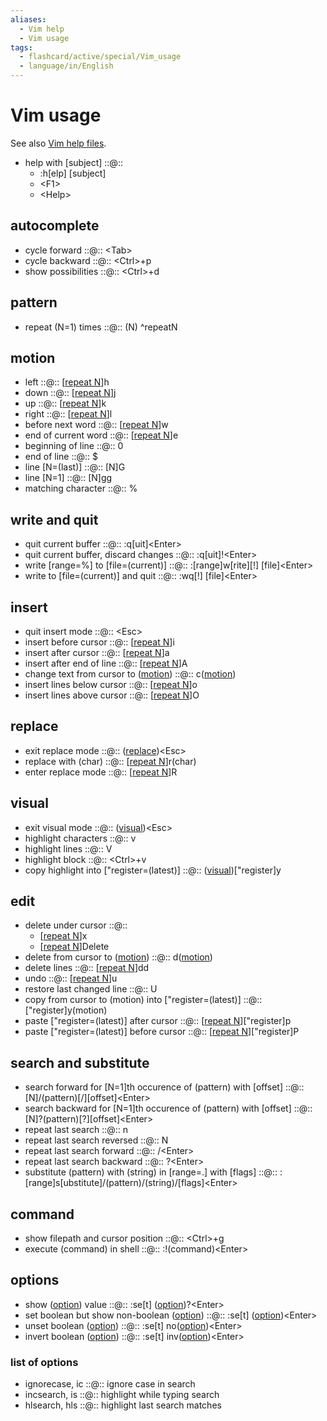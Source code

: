 ```yaml
---
aliases:
  - Vim help
  - Vim usage
tags:
  - flashcard/active/special/Vim_usage
  - language/in/English
---
```


# Vim usage

See also [Vim help files](https://vimhelp.org/).

- help with \[subject\] ::@:: <ul><li>:h[elp] [subject]</li><li>&lt;F1&gt;</li><li>&lt;Help&gt;</li></ul> <!--SR:!2026-01-04,738,313!2028-09-10,1601,353-->

## autocomplete

- cycle forward ::@:: \<Tab\> <!--SR:!2026-06-18,886,348!2025-12-30,788,328-->
- cycle backward ::@:: \<Ctrl\>+p <!--SR:!2026-01-16,805,328!2026-11-07,912,288-->
- show possibilities ::@:: \<Ctrl\>+d <!--SR:!2025-06-22,426,193!2025-01-30,134,228-->

## pattern

- repeat (N=1) times ::@:: (N) <a id="^repeatN"></a>^repeatN <!--SR:!2029-06-04,1739,333!2029-06-18,1841,368-->

## motion

- left ::@:: \[[repeat N](#^repeatN)\]h <!--SR:!2029-07-28,1874,368!2025-04-06,588,308-->
- down ::@:: \[[repeat N](#^repeatN)\]j <!--SR:!2028-11-22,1658,353!2025-12-17,775,328-->
- up ::@:: \[[repeat N](#^repeatN)\]k <!--SR:!2028-01-23,1226,290!2028-05-19,1350,307-->
- right ::@:: \[[repeat N](#^repeatN)\]l <!--SR:!2027-07-12,1243,348!2026-08-08,904,328-->
- before next word ::@:: \[[repeat N](#^repeatN)\]w <!--SR:!2025-02-08,290,253!2027-04-26,1016,288-->
- end of current word ::@:: \[[repeat N](#^repeatN)\]e <!--SR:!2025-10-12,508,313!2028-09-16,1605,353-->
- beginning of line ::@:: 0 <!--SR:!2028-05-15,1501,350!2028-09-11,1601,353-->
- end of line ::@:: $ <!--SR:!2028-05-19,1509,353!2028-09-06,1598,353-->
- line \[N=(last)\] ::@:: \[N\]G <!--SR:!2028-12-01,1555,310!2026-04-17,810,313-->
- line \[N=1\] ::@:: \[N\]gg <!--SR:!2027-02-14,1061,333!2025-10-01,504,313-->
- matching character ::@:: % <!--SR:!2028-07-13,1358,293!2025-06-07,631,313-->

## write and quit

- quit current buffer ::@:: :q\[uit\]\<Enter\> <!--SR:!2026-12-19,1018,333!2025-07-20,625,313-->
- quit current buffer, discard changes ::@:: :q\[uit\]!\<Enter\> <!--SR:!2028-03-29,1469,353!2025-09-14,709,313-->
- write \[range=%\] to \[file=(current)\] ::@:: :\[range\]w\[rite\]\[!\] \[file\]\<Enter\> <!--SR:!2028-07-26,1327,293!2029-05-13,1812,368-->
- write to \[file=(current)\] and quit ::@:: :wq[!] \[file\]\<Enter\> <!--SR:!2027-03-14,1081,333!2028-03-09,1367,348-->

## insert

- quit insert mode ::@:: \<Esc\> <!--SR:!2028-08-28,1591,353!2028-05-13,1504,353-->
- insert before cursor ::@:: \[[repeat N](#^repeatN)\]i <!--SR:!2025-10-10,727,313!2026-08-22,914,328-->
- insert after cursor ::@:: \[[repeat N](#^repeatN)\]a <!--SR:!2026-12-19,1073,333!2026-01-03,792,328-->
- insert after end of line ::@:: \[[repeat N](#^repeatN)\]A <!--SR:!2025-10-05,640,273!2027-06-24,1158,333-->
- change text from cursor to ([motion](#motion)) ::@:: c([motion](#motion)) <!--SR:!2025-07-20,680,313!2025-07-01,648,313-->
- insert lines below cursor ::@:: \[[repeat N](#^repeatN)\]o <!--SR:!2026-05-03,766,273!2027-08-23,1220,313-->
- insert lines above cursor ::@:: \[[repeat N](#^repeatN)\]O <!--SR:!2025-10-09,727,313!2025-08-22,692,313-->

## replace

- exit replace mode ::@:: ([replace](#replace))\<Esc\> <!--SR:!2028-04-02,1472,353!2029-10-09,1932,368-->
- replace with (char) ::@:: \[[repeat N](#^repeatN)\]r(char) <!--SR:!2027-11-02,1241,293!2026-05-03,822,313-->
- enter replace mode ::@:: \[[repeat N](#^repeatN)\]R <!--SR:!2025-08-26,696,313!2025-12-16,741,313-->

## visual

- exit visual mode ::@:: ([visual](#visual))\<Esc\> <!--SR:!2028-02-04,1339,348!2029-08-21,1893,368-->
- highlight characters ::@:: v <!--SR:!2026-07-03,967,348!2026-01-12,801,328-->
- highlight lines ::@:: V <!--SR:!2027-05-17,1126,293!2025-10-01,654,288-->
- highlight block ::@:: \<Ctrl\>+v <!--SR:!2025-06-19,343,253!2027-12-19,1304,348-->
- copy highlight into \["register=(latest)\] ::@:: ([visual](#visual))\["register\]y <!--SR:!2028-02-01,1235,293!2027-07-07,1059,288-->

## edit

- delete under cursor ::@:: <ul><li>\[[repeat N](#^repeatN)\]x</li><li>\[[repeat N](#^repeatN)\]Delete</li></ul> <!--SR:!2029-05-14,1812,367!2025-11-13,762,328-->
- delete from cursor to ([motion](#motion)) ::@:: d([motion](#motion)) <!--SR:!2027-08-21,1197,330!2027-08-28,1204,333-->
- delete lines ::@:: \[[repeat N](#^repeatN)\]dd <!--SR:!2028-09-23,1610,353!2026-01-07,796,328-->
- undo ::@:: \[[repeat N](#^repeatN)\]u <!--SR:!2028-12-13,1627,333!2025-10-18,512,313-->
- restore last changed line ::@:: U <!--SR:!2026-05-07,825,313!2026-02-28,848,328-->
- copy from cursor to (motion) into \["register=(latest)\] ::@:: \["register\]y(motion) <!--SR:!2026-06-07,783,273!2026-08-30,921,328-->
- paste \["register=(latest)\] after cursor ::@:: \[[repeat N](#^repeatN)\]\["register\]p <!--SR:!2025-12-24,782,327!2029-05-25,1822,368-->
- paste \["register=(latest)\] before cursor ::@:: \[[repeat N](#^repeatN)\]\["register\]P <!--SR:!2026-12-25,1077,333!2025-12-19,777,327-->

## search and substitute

- search forward for \[N=1\]th occurence of (pattern) with \[offset\] ::@:: \[N\]/(pattern)\[/\]\[offset\]\<Enter\> <!--SR:!2025-06-24,647,313!2026-04-26,761,273-->
- search backward for \[N=1\]th occurence of (pattern) with \[offset\] ::@:: \[N\]?(pattern)\[?\]\[offset\]\<Enter\> <!--SR:!2027-05-03,1066,270!2025-12-25,783,328-->
- repeat last search ::@:: n <!--SR:!2027-02-27,1125,333!2025-11-18,767,328-->
- repeat last search reversed ::@:: N <!--SR:!2025-06-01,631,313!2027-07-07,1088,288-->
- repeat last search forward ::@:: /\<Enter\> <!--SR:!2027-06-26,1080,293!2027-09-29,1159,293-->
- repeat last search backward ::@:: ?\<Enter\> <!--SR:!2029-10-17,1826,313!2025-09-11,602,268-->
- substitute (pattern) with (string) in \[range=.\] with \[flags\] ::@:: :\[range\]s\[ubstitute\]/(pattern)/(string)/\[flags\]\<Enter\> <!--SR:!2025-04-21,556,273!2026-12-23,1021,333-->

## command

- show filepath and cursor position ::@:: \<Ctrl\>+g <!--SR:!2026-01-01,680,288!2025-02-17,160,148-->
- execute (command) in shell ::@:: :!(command)\<Enter\> <!--SR:!2025-02-05,460,273!2026-01-09,741,313-->

## options

- show ([option](#list%20of%20options)) value ::@:: :se\[t\] ([option](#list%20of%20options))?\<Enter\> <!--SR:!2027-07-23,1071,293!2026-08-15,908,327-->
- set boolean but show non-boolean ([option](#list%20of%20options)) ::@:: :se\[t\] ([option](#list%20of%20options))\<Enter\> <!--SR:!2026-11-05,1038,333!2025-05-10,497,268-->
- unset boolean ([option](#list%20of%20options)) ::@:: :se\[t\] no([option](#list%20of%20options))\<Enter\> <!--SR:!2026-01-11,646,273!2028-12-07,1669,353-->
- invert boolean ([option](#list%20of%20options)) ::@:: :se\[t\] inv([option](#list%20of%20options))\<Enter\> <!--SR:!2025-11-20,474,313!2025-08-25,695,313-->

### list of options

- ignorecase, ic ::@:: ignore case in search <!--SR:!2025-11-09,758,328!2026-01-11,800,328-->
- incsearch, is ::@:: highlight while typing search <!--SR:!2025-06-23,647,313!2025-04-29,419,253-->
- hlsearch, hls ::@:: highlight last search matches <!--SR:!2025-07-17,677,310!2025-12-26,784,328-->
